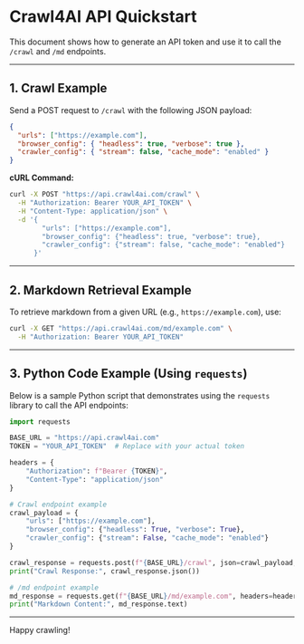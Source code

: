# Crawl4AI API Quickstart

This document shows how to generate an API token and use it to call the `/crawl` and `/md` endpoints.

---

## 1. Crawl Example

Send a POST request to `/crawl` with the following JSON payload:

```json
{
  "urls": ["https://example.com"],
  "browser_config": { "headless": true, "verbose": true },
  "crawler_config": { "stream": false, "cache_mode": "enabled" }
}
```

**cURL Command:**

```bash
curl -X POST "https://api.crawl4ai.com/crawl" \
  -H "Authorization: Bearer YOUR_API_TOKEN" \
  -H "Content-Type: application/json" \
  -d '{
        "urls": ["https://example.com"],
        "browser_config": {"headless": true, "verbose": true},
        "crawler_config": {"stream": false, "cache_mode": "enabled"}
      }'
```

---

## 2. Markdown Retrieval Example

To retrieve markdown from a given URL (e.g., `https://example.com`), use:

```bash
curl -X GET "https://api.crawl4ai.com/md/example.com" \
  -H "Authorization: Bearer YOUR_API_TOKEN"
```

---

## 3. Python Code Example (Using `requests`)

Below is a sample Python script that demonstrates using the `requests` library to call the API endpoints:

```python
import requests

BASE_URL = "https://api.crawl4ai.com"
TOKEN = "YOUR_API_TOKEN"  # Replace with your actual token

headers = {
    "Authorization": f"Bearer {TOKEN}",
    "Content-Type": "application/json"
}

# Crawl endpoint example
crawl_payload = {
    "urls": ["https://example.com"],
    "browser_config": {"headless": True, "verbose": True},
    "crawler_config": {"stream": False, "cache_mode": "enabled"}
}

crawl_response = requests.post(f"{BASE_URL}/crawl", json=crawl_payload, headers=headers)
print("Crawl Response:", crawl_response.json())

# /md endpoint example
md_response = requests.get(f"{BASE_URL}/md/example.com", headers=headers)
print("Markdown Content:", md_response.text)
```

---

Happy crawling!
